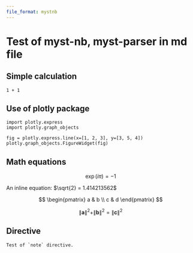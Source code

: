 ```yaml
---
file_format: mystnb
---
```


# Test of myst-nb, myst-parser in md file

## Simple calculation

```{code-cell}
1 + 1
```

## Use of plotly package

```{code-cell}
import plotly.express
import plotly.graph_objects

fig = plotly.express.line(x=[1, 2, 3], y=[3, 5, 4])
plotly.graph_objects.FigureWidget(fig)
```

## Math equations

$$
\exp(i\pi) = -1
$$

An inline equation: $\sqrt{2} = 1.414213562$

$$
\begin{pmatrix} a & b \\ c & d \end{pmatrix}
$$

$$
\|\bm{a}\|^2 + \|\bm{b}\|^2 = \|\bm{c}\|^2
$$

## Directive

```{note}
Test of `note` directive.
```
